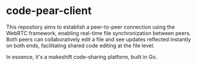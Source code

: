 # code-pear-client
This repository aims to establish a peer-to-peer connection using the WebRTC framework, enabling real-time file synchronization between peers. Both peers can collaboratively edit a file and see updates reflected instantly on both ends, facilitating shared code editing at the file level.

In essence, it's a makeshift code-sharing platform, built in Go.
